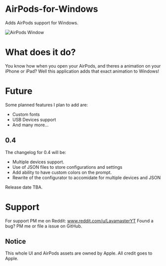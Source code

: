 # AirPods-for-Windows
Adds AirPods support for Windows.

![AirPods Window](https://i.imgur.com/c3MPvTG.png)

# What does it do?
You know how when you open your AirPods, and theres a animation on your iPhone or iPad? Well this application adds that exact animation to Windows!

# Future
Some planned features I plan to add are:
- Custom fonts
- USB Devices support
- And many more...

## 0.4
The changelog for 0.4 will be:
- Multiple devices support.
- Use of JSON files to store configurations and settings
- Add ability to have custom colors on the prompt.
- Rewrite of the configurator to accomidate for multiple devices and JSON

Release date TBA.

# Support
For support PM me on Reddit: www.reddit.com/u/LavamasterYT
Found a bug? PM me or file a issue on GitHub.

## Notice
This whole UI and AirPods assets are owned by Apple. All credit goes to Apple.